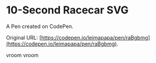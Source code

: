 # 10-Second Racecar SVG

A Pen created on CodePen.

Original URL: [https://codepen.io/leimapapa/pen/raBgbmg](https://codepen.io/leimapapa/pen/raBgbmg).

vroom vroom